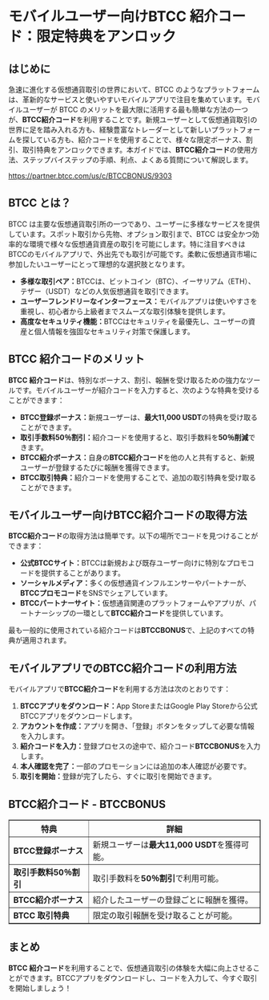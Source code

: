 <h1>モバイルユーザー向けBTCC 紹介コード：限定特典をアンロック</h1>

<h2>はじめに</h2>
<p>急速に進化する仮想通貨取引の世界において、BTCC のようなプラットフォームは、革新的なサービスと使いやすいモバイルアプリで注目を集めています。モバイルユーザーが BTCC のメリットを最大限に活用する最も簡単な方法の一つが、<strong>BTCC紹介コード</strong>を利用することです。新規ユーザーとして仮想通貨取引の世界に足を踏み入れる方も、経験豊富なトレーダーとして新しいプラットフォームを探している方も、紹介コードを使用することで、様々な限定ボーナス、割引、取引特典をアンロックできます。本ガイドでは、<strong>BTCC紹介コード</strong>の使用方法、ステップバイステップの手順、利点、よくある質問について解説します。</p>
<a href="https://partner.btcc.com/us/c/BTCCBONUS/9303" target="_blank">https://partner.btcc.com/us/c/BTCCBONUS/9303</a>

<h2>BTCC とは？</h2>
<p>BTCC は主要な仮想通貨取引所の一つであり、ユーザーに多様なサービスを提供しています。スポット取引から先物、オプション取引まで、BTCC は安全かつ効率的な環境で様々な仮想通貨資産の取引を可能にします。特に注目すべきはBTCCのモバイルアプリで、外出先でも取引が可能です。柔軟に仮想通貨市場に参加したいユーザーにとって理想的な選択肢となります。</p>
<ul>
    <li><strong>多様な取引ペア：</strong>BTCCは、ビットコイン（BTC）、イーサリアム（ETH）、テザー（USDT）などの人気仮想通貨を取引できます。</li>
    <li><strong>ユーザーフレンドリーなインターフェース：</strong>モバイルアプリは使いやすさを重視し、初心者から上級者までスムーズな取引体験を提供します。</li>
    <li><strong>高度なセキュリティ機能：</strong>BTCCはセキュリティを最優先し、ユーザーの資産と個人情報を強固なセキュリティ対策で保護します。</li>
</ul>

<h2>BTCC 紹介コードのメリット</h2>
<p><strong>BTCC 紹介コード</strong>は、特別なボーナス、割引、報酬を受け取るための強力なツールです。モバイルユーザーが紹介コードを入力すると、次のような特典を受けることができます：</p>
<ul>
    <li><strong>BTCC登録ボーナス：</strong>新規ユーザーは、<strong>最大11,000 USDT</strong>の特典を受け取ることができます。</li>
    <li><strong>取引手数料50％割引：</strong>紹介コードを使用すると、取引手数料を<strong>50％削減</strong>できます。</li>
    <li><strong>BTCC紹介ボーナス：</strong>自身の<strong>BTCC紹介コード</strong>を他の人と共有すると、新規ユーザーが登録するたびに報酬を獲得できます。</li>
    <li><strong>BTCC取引特典：</strong>紹介コードを使用することで、追加の取引特典を受け取ることができます。</li>
</ul>

<h2>モバイルユーザー向けBTCC紹介コードの取得方法</h2>
<p><strong>BTCC紹介コード</strong>の取得方法は簡単です。以下の場所でコードを見つけることができます：</p>
<ul>
    <li><strong>公式BTCCサイト：</strong>BTCCは新規および既存ユーザー向けに特別なプロモコードを提供することがあります。</li>
    <li><strong>ソーシャルメディア：</strong>多くの仮想通貨インフルエンサーやパートナーが、<strong>BTCCプロモコード</strong>をSNSでシェアしています。</li>
    <li><strong>BTCCパートナーサイト：</strong>仮想通貨関連のプラットフォームやアプリが、パートナーシップの一環として<strong>BTCC紹介コード</strong>を提供しています。</li>
</ul>
<p>最も一般的に使用されている紹介コードは<strong>BTCCBONUS</strong>で、上記のすべての特典が適用されます。</p>

<h2>モバイルアプリでのBTCC紹介コードの利用方法</h2>
<p>モバイルアプリで<strong>BTCC紹介コード</strong>を利用する方法は次のとおりです：</p>
<ol>
    <li><strong>BTCCアプリをダウンロード：</strong>App StoreまたはGoogle Play Storeから公式BTCCアプリをダウンロードします。</li>
    <li><strong>アカウントを作成：</strong>アプリを開き、「登録」ボタンをタップして必要な情報を入力します。</li>
    <li><strong>紹介コードを入力：</strong>登録プロセスの途中で、紹介コード<strong>BTCCBONUS</strong>を入力します。</li>
    <li><strong>本人確認を完了：</strong>一部のプロモーションには追加の本人確認が必要です。</li>
    <li><strong>取引を開始：</strong>登録が完了したら、すぐに取引を開始できます。</li>
</ol>

<h2>BTCC紹介コード - BTCCBONUS</h2>
<table border="1">
    <tr>
        <th>特典</th>
        <th>詳細</th>
    </tr>
    <tr>
        <td><strong>BTCC登録ボーナス</strong></td>
        <td>新規ユーザーは<strong>最大11,000 USDT</strong>を獲得可能。</td>
    </tr>
    <tr>
        <td><strong>取引手数料50％割引</strong></td>
        <td>取引手数料を<strong>50％割引</strong>で利用可能。</td>
    </tr>
    <tr>
        <td><strong>BTCC紹介ボーナス</strong></td>
        <td>紹介したユーザーの登録ごとに報酬を獲得。</td>
    </tr>
    <tr>
        <td><strong>BTCC 取引特典</strong></td>
        <td>限定の取引報酬を受け取ることが可能。</td>
    </tr>
</table>

<h2>まとめ</h2>
<p><strong>BTCC 紹介コード</strong>を利用することで、仮想通貨取引の体験を大幅に向上させることができます。BTCCアプリをダウンロードし、コードを入力して、今すぐ取引を開始しましょう！</p>
